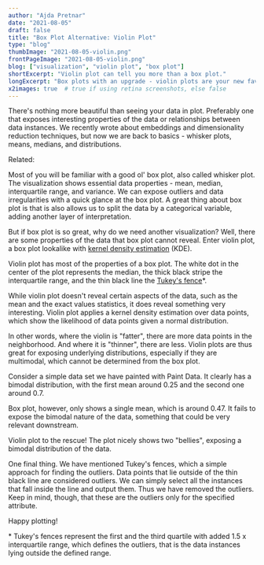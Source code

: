```yaml
---
author: "Ajda Pretnar"
date: "2021-08-05"
draft: false
title: "Box Plot Alternative: Violin Plot"
type: "blog"
thumbImage: "2021-08-05-violin.png"
frontPageImage: "2021-08-05-violin.png"
blog: ["visualization", "violin plot", "box plot"]
shortExcerpt: "Violin plot can tell you more than a box plot."
longExcerpt: "Box plots with an upgrade - violin plots are your new favorite visualization!"
x2images: true  # true if using retina screenshots, else false
---
```


There's nothing more beautiful than seeing your data in plot. Preferably one that exposes interesting properties of the data or relationships between data instances. We recently wrote about embeddings and dimensionality reduction techniques, but now we are back to basics - whisker plots, means, medians, and distributions.

Related: <LinkNew url="blog/2021/2021-06-17-pca-mds-tsne/" name="PCA vs. MDS vs. t-SNE"/>

Most of you will be familiar with a good ol' box plot, also called whisker plot. The visualization shows essential data properties - mean, median, interquartile range, and variance. We can expose outliers and data irregularities with a quick glance at the box plot. A great thing about box plot is that is also allows us to split the data by a categorical variable, adding another layer of interpretation.

<WindowScreenshot src="2021-08-05-box-plot-hd.png" />

But if box plot is so great, why do we need another visualization? Well, there are some properties of the data that box plot cannot reveal. Enter violin plot, a box plot lookalike with [kernel density estimation](https://en.wikipedia.org/wiki/Kernel_density_estimation) (KDE).

Violin plot has most of the properties of a box plot. The white dot in the center of the plot represents the median, the thick black stripe the interquartile range, and the thin black line the [Tukey's fence](https://en.wikipedia.org/wiki/Outlier#Tukey's_fences)*.

<WindowScreenshot src="2021-08-05-violin-plot.png" />

While violin plot doesn't reveal certain aspects of the data, such as the mean and the exact values statistics, it does reveal something very interesting. Violin plot applies a kernel density estimation over data points, which show the likelihood of data points given a normal distribution.

In other words, where the violin is "fatter", there are more data points in the neighborhood. And where it is "thinner", there are less. Violin plots are thus great for exposing underlying distributions, especially if they are multimodal, which cannot be determined from the box plot.

<WindowScreenshot src="2021-08-05-violin-plot-points.png" />

Consider a simple data set we have painted with Paint Data. It clearly has a bimodal distribution, with the first mean around 0.25 and the second one around 0.7.

<WindowScreenshot src="2021-08-05-paint-data.png" />

Box plot, however, only shows a single mean, which is around 0.47. It fails to expose the bimodal nature of the data, something that could be very relevant downstream.

<WindowScreenshot src="2021-08-05-box-plot-pd.png" />

Violin plot to the rescue! The plot nicely shows two "bellies", exposing a bimodal distribution of the data.

<WindowScreenshot src="2021-08-05-violin-plot-bimodal.png" />

One final thing. We have mentioned Tukey's fences, which a simple approach for finding the outliers. Data points that lie outside of the thin black line are considered outliers. We can simply select all the instances that fall inside the line and output them. Thus we have removed the outliers. Keep in mind, though, that these are the outliers only for the specified attribute.

<WindowScreenshot src="2021-08-05-outliers.png" />

<WindowScreenshot src="2021-08-05-workflow.png" />

Happy plotting!

\* Tukey's fences represent the first and the third quartile with added 1.5 x interquartile range, which defines the outliers, that is the data instances lying outside the defined range.
